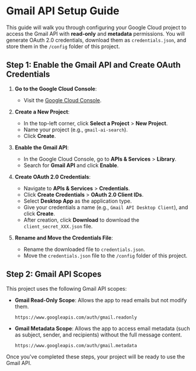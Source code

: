 # Gmail API Setup Guide

This guide will walk you through configuring your Google Cloud project to access the Gmail API with **read-only** and **metadata** permissions. You will generate OAuth 2.0 credentials, download them as `credentials.json`, and store them in the `/config` folder of this project.

## Step 1: Enable the Gmail API and Create OAuth Credentials

1. **Go to the Google Cloud Console**:
   - Visit the [Google Cloud Console](https://console.cloud.google.com/).

2. **Create a New Project**:
   - In the top-left corner, click **Select a Project** > **New Project**.
   - Name your project (e.g., `gmail-ai-search`).
   - Click **Create**.

3. **Enable the Gmail API**:
   - In the Google Cloud Console, go to **APIs & Services** > **Library**.
   - Search for **Gmail API** and click **Enable**.

4. **Create OAuth 2.0 Credentials**:
   - Navigate to **APIs & Services** > **Credentials**.
   - Click **Create Credentials** > **OAuth 2.0 Client IDs**.
   - Select **Desktop App** as the application type.
   - Give your credentials a name (e.g., `Gmail API Desktop Client`), and click **Create**.
   - After creation, click **Download** to download the `client_secret_XXX.json` file.

5. **Rename and Move the Credentials File**:
   - Rename the downloaded file to `credentials.json`.
   - Move the `credentials.json` file to the `/config` folder of this project.

## Step 2: Gmail API Scopes

This project uses the following Gmail API scopes:

- **Gmail Read-Only Scope**: Allows the app to read emails but not modify them.
  ```plaintext
  https://www.googleapis.com/auth/gmail.readonly
  ```

- **Gmail Metadata Scope**: Allows the app to access email metadata (such as subject, sender, and recipients) without the full message content.
  ```plaintext
  https://www.googleapis.com/auth/gmail.metadata
  ```

Once you've completed these steps, your project will be ready to use the Gmail API.